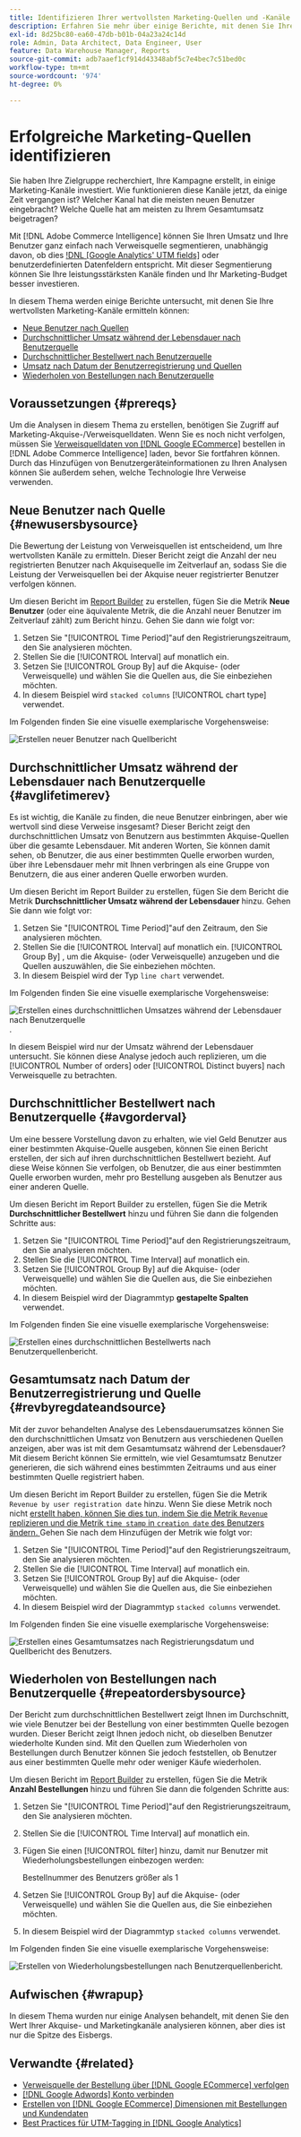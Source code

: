 ```yaml
---
title: Identifizieren Ihrer wertvollsten Marketing-Quellen und -Kanäle
description: Erfahren Sie mehr über einige Berichte, mit denen Sie Ihre wertvollsten Marketing-Kanäle entdecken können.
exl-id: 8d25bc80-ea60-47db-b01b-04a23a24c14d
role: Admin, Data Architect, Data Engineer, User
feature: Data Warehouse Manager, Reports
source-git-commit: adb7aaef1cf914d43348abf5c7e4bec7c51bed0c
workflow-type: tm+mt
source-wordcount: '974'
ht-degree: 0%

---
```


# Erfolgreiche Marketing-Quellen identifizieren

Sie haben Ihre Zielgruppe recherchiert, Ihre Kampagne erstellt, in einige Marketing-Kanäle investiert. Wie funktionieren diese Kanäle jetzt, da einige Zeit vergangen ist? Welcher Kanal hat die meisten neuen Benutzer eingebracht? Welche Quelle hat am meisten zu Ihrem Gesamtumsatz beigetragen?

Mit [!DNL Adobe Commerce Intelligence] können Sie Ihren Umsatz und Ihre Benutzer ganz einfach nach Verweisquelle segmentieren, unabhängig davon, ob dies [!DNL [Google Analytics' UTM fields]](https://support.google.com/analytics/answer/1191184?hl=en) oder benutzerdefinierten Datenfeldern entspricht. Mit dieser Segmentierung können Sie Ihre leistungsstärksten Kanäle finden und Ihr Marketing-Budget besser investieren.

In diesem Thema werden einige Berichte untersucht, mit denen Sie Ihre wertvollsten Marketing-Kanäle ermitteln können:

* [Neue Benutzer nach Quellen](#newusersbysource)
* [Durchschnittlicher Umsatz während der Lebensdauer nach Benutzerquelle](#avglifetimerev)
* [Durchschnittlicher Bestellwert nach Benutzerquelle](#avgorderval)
* [Umsatz nach Datum der Benutzerregistrierung und Quellen](#revbyregdateandsource)
* [Wiederholen von Bestellungen nach Benutzerquelle](#repeatordersbysource)

## Voraussetzungen {#prereqs}

Um die Analysen in diesem Thema zu erstellen, benötigen Sie Zugriff auf Marketing-Akquise-/Verweisquelldaten. Wenn Sie es noch nicht verfolgen, müssen Sie [Verweisquelldaten von  [!DNL Google ECommerce]](../importing-data/integrations/google-ecommerce.md) bestellen in [!DNL Adobe Commerce Intelligence] laden, bevor Sie fortfahren können. Durch das Hinzufügen von Benutzergeräteinformationen zu Ihren Analysen können Sie außerdem sehen, welche Technologie Ihre Verweise verwenden.

## Neue Benutzer nach Quelle {#newusersbysource}

Die Bewertung der Leistung von Verweisquellen ist entscheidend, um Ihre wertvollsten Kanäle zu ermitteln. Dieser Bericht zeigt die Anzahl der neu registrierten Benutzer nach Akquisequelle im Zeitverlauf an, sodass Sie die Leistung der Verweisquellen bei der Akquise neuer registrierter Benutzer verfolgen können.

Um diesen Bericht im [Report Builder](../../tutorials/using-visual-report-builder.md) zu erstellen, fügen Sie die Metrik **Neue Benutzer** (oder eine äquivalente Metrik, die die Anzahl neuer Benutzer im Zeitverlauf zählt) zum Bericht hinzu. Gehen Sie dann wie folgt vor:

1. Setzen Sie &quot;[!UICONTROL Time Period]&quot;auf den Registrierungszeitraum, den Sie analysieren möchten.
1. Stellen Sie die [!UICONTROL Interval] auf monatlich ein.
1. Setzen Sie [!UICONTROL Group By] auf die Akquise- (oder Verweisquelle) und wählen Sie die Quellen aus, die Sie einbeziehen möchten.
1. In diesem Beispiel wird `stacked columns` [!UICONTROL chart type] verwendet.

Im Folgenden finden Sie eine visuelle exemplarische Vorgehensweise:

![Erstellen neuer Benutzer nach Quellbericht](../../assets/New_Users_by_source.gif)

## Durchschnittlicher Umsatz während der Lebensdauer nach Benutzerquelle {#avglifetimerev}

Es ist wichtig, die Kanäle zu finden, die neue Benutzer einbringen, aber wie wertvoll sind diese Verweise insgesamt? Dieser Bericht zeigt den durchschnittlichen Umsatz von Benutzern aus bestimmten Akquise-Quellen über die gesamte Lebensdauer. Mit anderen Worten, Sie können damit sehen, ob Benutzer, die aus einer bestimmten Quelle erworben wurden, über ihre Lebensdauer mehr mit Ihnen verbringen als eine Gruppe von Benutzern, die aus einer anderen Quelle erworben wurden.

Um diesen Bericht im Report Builder zu erstellen, fügen Sie dem Bericht die Metrik **Durchschnittlicher Umsatz während der Lebensdauer** hinzu. Gehen Sie dann wie folgt vor:

1. Setzen Sie &quot;[!UICONTROL Time Period]&quot;auf den Zeitraum, den Sie analysieren möchten.
1. Stellen Sie die [!UICONTROL Interval] auf monatlich ein.
   [!UICONTROL Group By] , um die Akquise- (oder Verweisquelle) anzugeben und die Quellen auszuwählen, die Sie einbeziehen möchten.
1. In diesem Beispiel wird der Typ `line chart` verwendet.

Im Folgenden finden Sie eine visuelle exemplarische Vorgehensweise:

![Erstellen eines durchschnittlichen Umsatzes während der Lebensdauer nach Benutzerquelle](../../assets/Lifetime_revenue_by_user_source.gif).

In diesem Beispiel wird nur der Umsatz während der Lebensdauer untersucht. Sie können diese Analyse jedoch auch replizieren, um die [!UICONTROL Number of orders] oder [!UICONTROL Distinct buyers] nach Verweisquelle zu betrachten.

## Durchschnittlicher Bestellwert nach Benutzerquelle {#avgorderval}

Um eine bessere Vorstellung davon zu erhalten, wie viel Geld Benutzer aus einer bestimmten Akquise-Quelle ausgeben, können Sie einen Bericht erstellen, der sich auf ihren durchschnittlichen Bestellwert bezieht. Auf diese Weise können Sie verfolgen, ob Benutzer, die aus einer bestimmten Quelle erworben wurden, mehr pro Bestellung ausgeben als Benutzer aus einer anderen Quelle.

Um diesen Bericht im Report Builder zu erstellen, fügen Sie die Metrik **Durchschnittlicher Bestellwert** hinzu und führen Sie dann die folgenden Schritte aus:

1. Setzen Sie &quot;[!UICONTROL Time Period]&quot;auf den Registrierungszeitraum, den Sie analysieren möchten.
1. Stellen Sie die [!UICONTROL Time Interval] auf monatlich ein.
1. Setzen Sie [!UICONTROL Group By] auf die Akquise- (oder Verweisquelle) und wählen Sie die Quellen aus, die Sie einbeziehen möchten.
1. In diesem Beispiel wird der Diagrammtyp **gestapelte Spalten** verwendet.

Im Folgenden finden Sie eine visuelle exemplarische Vorgehensweise:

![Erstellen eines durchschnittlichen Bestellwerts nach Benutzerquellenbericht.](../../assets/Average_order_value_by_source.gif)

## Gesamtumsatz nach Datum der Benutzerregistrierung und Quelle {#revbyregdateandsource}

Mit der zuvor behandelten Analyse des Lebensdauerumsatzes können Sie den durchschnittlichen Umsatz von Benutzern aus verschiedenen Quellen anzeigen, aber was ist mit dem Gesamtumsatz während der Lebensdauer? Mit diesem Bericht können Sie ermitteln, wie viel Gesamtumsatz Benutzer generieren, die sich während eines bestimmten Zeitraums und aus einer bestimmten Quelle registriert haben.

Um diesen Bericht im Report Builder zu erstellen, fügen Sie die Metrik `Revenue by user registration date` hinzu. Wenn Sie diese Metrik noch nicht [ erstellt haben, können Sie dies tun, indem Sie die Metrik `Revenue` replizieren und die Metrik `time stamp` in `creation date` des Benutzers ändern. ](../../data-user/reports/ess-manage-data-metrics.md) Gehen Sie nach dem Hinzufügen der Metrik wie folgt vor:

1. Setzen Sie &quot;[!UICONTROL Time Period]&quot;auf den Registrierungszeitraum, den Sie analysieren möchten.
1. Stellen Sie die [!UICONTROL Time Interval] auf monatlich ein.
1. Setzen Sie [!UICONTROL Group By] auf die Akquise- (oder Verweisquelle) und wählen Sie die Quellen aus, die Sie einbeziehen möchten.
1. In diesem Beispiel wird der Diagrammtyp `stacked columns` verwendet.

Im Folgenden finden Sie eine visuelle exemplarische Vorgehensweise:

![Erstellen eines Gesamtumsatzes nach Registrierungsdatum und Quellbericht des Benutzers.](../../assets/Revenue_by_user_registration_date_and_source.gif)

## Wiederholen von Bestellungen nach Benutzerquelle {#repeatordersbysource}

Der Bericht zum durchschnittlichen Bestellwert zeigt Ihnen im Durchschnitt, wie viele Benutzer bei der Bestellung von einer bestimmten Quelle bezogen wurden. Dieser Bericht zeigt Ihnen jedoch nicht, ob dieselben Benutzer wiederholte Kunden sind. Mit den Quellen zum Wiederholen von Bestellungen durch Benutzer können Sie jedoch feststellen, ob Benutzer aus einer bestimmten Quelle mehr oder weniger Käufe wiederholen.

Um diesen Bericht im [Report Builder](../../tutorials/using-visual-report-builder.md) zu erstellen, fügen Sie die Metrik **Anzahl Bestellungen** hinzu und führen Sie dann die folgenden Schritte aus:

1. Setzen Sie &quot;[!UICONTROL Time Period]&quot;auf den Registrierungszeitraum, den Sie analysieren möchten.
1. Stellen Sie die [!UICONTROL Time Interval] auf monatlich ein.
1. Fügen Sie einen [!UICONTROL filter] hinzu, damit nur Benutzer mit Wiederholungsbestellungen einbezogen werden:

   Bestellnummer des Benutzers größer als 1

1. Setzen Sie [!UICONTROL Group By] auf die Akquise- (oder Verweisquelle) und wählen Sie die Quellen aus, die Sie einbeziehen möchten.
1. In diesem Beispiel wird der Diagrammtyp `stacked columns` verwendet.

Im Folgenden finden Sie eine visuelle exemplarische Vorgehensweise:

![Erstellen von Wiederholungsbestellungen nach Benutzerquellenbericht.](../../assets/Repeat_orders_by_user_source.gif)


## Aufwischen {#wrapup}

In diesem Thema wurden nur einige Analysen behandelt, mit denen Sie den Wert Ihrer Akquise- und Marketingkanäle analysieren können, aber dies ist nur die Spitze des Eisbergs.

## Verwandte {#related}

* [Verweisquelle der Bestellung über [!DNL Google ECommerce] verfolgen](../importing-data/integrations/google-ecommerce.md)
* [ [!DNL Google Adwords] Konto verbinden](../importing-data/integrations/google-adwords.md)
* [Erstellen von [!DNL Google ECommerce] Dimensionen mit Bestellungen und Kundendaten](../data-warehouse-mgr/bldg-google-ecomm-dim.md)
* [Best Practices für UTM-Tagging in [!DNL Google Analytics]](../../best-practices/utm-tagging-google.md)

